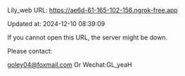 Lily_web URL: https://ae6d-61-165-102-156.ngrok-free.app

Updated at: 2024-12-10 08:39:09

If you cannot open this URL, the server might be down.

Please contact: 

goley04@foxmail.com Or Wechat:GL_yeaH